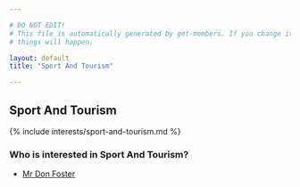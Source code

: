 ```yaml
---

# DO NOT EDIT!
# This file is automatically generated by get-members. If you change it, bad
# things will happen.

layout: default
title: "Sport And Tourism"

---
```


## Sport And Tourism

{% include interests/sport-and-tourism.md %}

### Who is interested in Sport And Tourism?


* [Mr Don Foster](/members/mr-don-foster.html)
